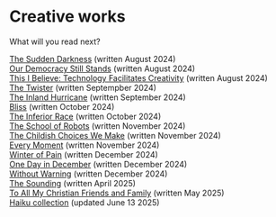 # Creative works

What will you read next?

[The Sudden Darkness](the_sudden_darkness) (written August 2024)  
[Our Democracy Still Stands](our_democracy_still_stands) (written August 2024)  
[This I Believe: Technology Facilitates Creativity](technology_facilitates_creativity) (written August 2024)  
[The Twister](the_twister) (written Septempber 2024)  
[The Inland Hurricane](the_inland_hurricane) (written September 2024)  
[Bliss](bliss) (written October 2024)  
[The Inferior Race](the_inferior_race) (written October 2024)  
[The School of Robots](the_school_of_robots) (written November 2024)  
[The Childish Choices We Make](the_childish_choices_we_make) (written November 2024)  
[Every Moment](every_moment) (written November 2024)   
[Winter of Pain](winter_of_pain) (written December 2024)  
[One Day in December](one_day_in_december) (written December 2024)  
[Without Warning](without_warning) (written December 2024)  
[The Sounding](the_sounding) (written April 2025)  
[To All My Christian Friends and Family](to_all_my_christian_friends) (written May 2025)  
[Haiku collection](haiku) (updated June 13 2025)
